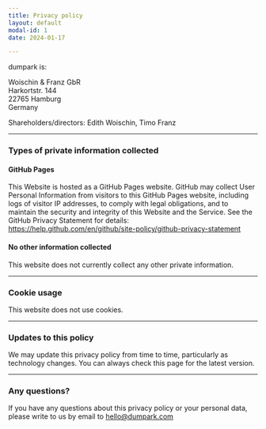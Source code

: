 ```yaml
---
title: Privacy policy
layout: default
modal-id: 1
date: 2024-01-17

---
```


dumpark is:

Woischin & Franz GbR <br>
Harkortstr. 144 <br>
22765 Hamburg <br>
Germany

Shareholders/directors: Edith Woischin, Timo Franz

---

### Types of private information collected

#### GitHub Pages

This Website is hosted as a GitHub Pages website. GitHub may collect User Personal Information from visitors to this GitHub Pages website, including logs of visitor IP addresses, to comply with legal obligations, and to maintain the security and integrity of this Website and the Service. See the GitHub Privacy Statement for details:
https://help.github.com/en/github/site-policy/github-privacy-statement

#### No other information collected

This website does not currently collect any other private information.

---

### Cookie usage

This website does not use cookies.

---

### Updates to this policy

We may update this privacy policy from time to time, particularly as technology changes. You can always check this page for the latest version.

---

### Any questions?

If you have any questions about this privacy policy or your personal data, please write to us by email to hello@dumpark.com
